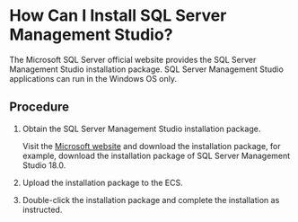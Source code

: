 # How Can I Install SQL Server Management Studio?<a name="rds_faq_0032"></a>

The Microsoft SQL Server official website provides the SQL Server Management Studio installation package. SQL Server Management Studio applications can run in the Windows OS only.

## Procedure<a name="sd621616105a54f7c97ae81219bba9659"></a>

1.  Obtain the SQL Server Management Studio installation package.

    Visit the  [Microsoft website](https://docs.microsoft.com/en-us/sql/ssms/download-sql-server-management-studio-ssms)  and download the installation package, for example, download the installation package of SQL Server Management Studio 18.0.

2.  Upload the installation package to the ECS.
3.  Double-click the installation package and complete the installation as instructed.

